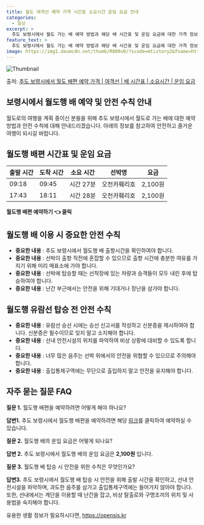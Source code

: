 ```yaml
---
title: 월도 여객선 예약 가격 시간표 소요시간 운임 요금 안내
categories:
  - 일상
excerpt: >
  추도 보령시에서 월도 가는 배 예약 방법과 해당 배 시간표 및 운임 요금에 대한 가격 정보를 안내 드리겠습니다. 안전하고 재밋는 월도행 여행을 위해 아래 정보 참고하시기 바랍니다. 월도행 배편 예약하기 👈 클릭추도 보령시에서 월도행 배 시간표출발 시간도착 시간소요 시간선박명요금09:1809:450시간 27분오천카훼리호2,100원17:4318:110시간 28분오천카훼리호2,100원월도행 배편 예약하기 👈 클릭추도 보령시에서 월도행 여객선 탑승 시 이용수칙추도 보령시에서 월도행 배를 이용할 때 꼭 알아두어야 할 이용 수칙들에 대해 알아봅시다. 중요한 내용 1) 추도 보령시에서 월도행 배 출항시간을 확인하여야 합니다. 추도 보령시에서 월도행 선박 이용 시 조심해야 할 사항 2) 선박이 출항 직전에 혼잡할 수 ..
feature_text: >
  추도 보령시에서 월도 가는 배 예약 방법과 해당 배 시간표 및 운임 요금에 대한 가격 정보를 안내 드리겠습니다. 안전하고 재밋는 월도행 여행을 위해 아래 정보 참고하시기 바랍니다. 월도행 배편 예약하기 👈 클릭추도 보령시에서 월도행 배 시간표출발 시간도착 시간소요 시간선박명요금09:1809:450시간 27분오천카훼리호2,100원17:4318:110시간 28분오천카훼리호2,100원월도행 배편 예약하기 👈 클릭추도 보령시에서 월도행 여객선 탑승 시 이용수칙추도 보령시에서 월도행 배를 이용할 때 꼭 알아두어야 할 이용 수칙들에 대해 알아봅시다. 중요한 내용 1) 추도 보령시에서 월도행 배 출항시간을 확인하여야 합니다. 추도 보령시에서 월도행 선박 이용 시 조심해야 할 사항 2) 선박이 출항 직전에 혼잡할 수 ..
image: https://img1.daumcdn.net/thumb/R800x0/?scode=mtistory2&fname=https%3A%2F%2Fblog.kakaocdn.net%2Fdn%2FVEIpT%2FbtsHCbyMC5g%2Fta2SX0vah0Lk0t2UDhouKk%2Fimg.webp
---
```


![Thumbnail](https://img1.daumcdn.net/thumb/R800x0/?scode=mtistory2&fname=https%3A%2F%2Fblog.kakaocdn.net%2Fdn%2FVEIpT%2FbtsHCbyMC5g%2Fta2SX0vah0Lk0t2UDhouKk%2Fimg.webp)

<p>출처: <a href="https://opensis.kr/entry/%EC%B6%94%EB%8F%84-%EB%B3%B4%EB%A0%B9%EC%8B%9C%EC%97%90%EC%84%9C-%EC%9B%94%EB%8F%84-%EB%B0%B0%ED%8E%B8-%EC%98%88%EC%95%BD-%EA%B0%80%EA%B2%A9-%EC%97%AC%EA%B0%9D%EC%84%A0-%EB%B0%B0-%EC%8B%9C%EA%B0%84%ED%91%9C-%EC%86%8C%EC%9A%94%EC%8B%9C%EA%B0%84-%EC%9A%B4%EC%9E%84-%EC%9A%94%EA%B8%88" rel="dofollow">추도 보령시에서 월도 배편 예약 가격 | 여객선 | 배 시간표 | 소요시간 | 운임 요금</a> </p>

## 보령시에서 월도행 배 예약 및 안전 수칙 안내

월도로의 여행을 계획 중이신 분들을 위해 추도 보령시에서 월도로 가는 배에 대한 예약 방법과 안전 수칙에 대해 안내드리겠습니다. 아래의
정보를 참고하여 안전하고 즐거운 여행이 되시길 바랍니다.

## **월도행 배편 시간표 및 운임 요금**

**출발 시간** | **도착 시간** | **소요 시간** | **선박명** | **요금**  
---|---|---|---|---  
09:18 | 09:45 | 시간 27분 | 오천카훼리호 | 2,100원  
17:43 | 18:11 | 시간 28분 | 오천카훼리호 | 2,100원  
  
**월도행 배편 예약하기 👈 클릭**

## **월도행 배 이용 시 중요한 안전 수칙**

  * **중요한 내용** : 추도 보령시에서 월도행 배 출항시간을 확인하여야 합니다.
  * **중요한 내용** : 선박이 출항 직전에 혼잡할 수 있으므로 출항 시간에 충분한 여유를 가지기 위해 미리 매표소에 가야 합니다.
  * **중요한 내용** : 선박에 탑승할 때는 선착장에 있는 차량과 승객들이 모두 내린 후에 탑승하여야 합니다.
  * **중요한 내용** : 난간 부근에서는 안전을 위해 기대거나 장난을 삼가야 합니다.

## **월도행 유람선 탑승 전 안전 수칙**

  * **중요한 내용** : 유람선 승선 시에는 승선 신고서를 작성하고 신분증을 제시하여야 합니다. 신분증은 필수이므로 잊지 말고 소지해야 합니다.
  * **중요한 내용** : 선내 안전시설의 위치를 파악하여 비상 상황에 대비할 수 있도록 합니다.
  * **중요한 내용** : 너무 많은 음주는 선박 위에서의 안전을 위협할 수 있으므로 주의해야 합니다.
  * **중요한 내용** : 출입통제구역에는 무단으로 출입하지 말고 안전을 유지해야 합니다.

## **자주 묻는 질문 FAQ**

**질문 1.** 월도행 배편을 예약하려면 어떻게 해야 하나요?

**답변1.** 추도 보령시에서 월도행 배편을 예약하려면 해당 [링크](https://opensis.kr/entry/%EC%B6%94%EB%8F%84-%EB%B3%B4%EB%A0%B9%EC%8B%9C%EC%97%90%EC%84%9C-%EC%9B%94%EB%8F%84-%EB%B0%B0%ED%8E%B8-%EC%98%88%EC%95%BD-%EA%B0%80%EA%B2%A9-%EC%97%AC%EA%B0%9D%EC%84%A0-%EB%B0%B0-%EC%8B%9C%EA%B0%84%ED%91%9C-%EC%86%8C%EC%9A%94%EC%8B%9C%EA%B0%84-%EC%9A%B4%EC%9E%84-%EC%9A%94%EA%B8%88)를 클릭하여 예약하실 수 있습니다.

**질문 2.** 월도행 배의 운임 요금은 어떻게 되나요?

**답변 2.** 추도 보령시에서 월도행 배의 운임 요금은 **2,100원** 입니다.

**질문 3.** 월도행 배 탑승 시 안전을 위한 수칙은 무엇인가요?

**답변3.** 추도 보령시에서 월도행 배 탑승 시 안전을 위해 출발 시간을 확인하고, 선내 안전시설을 파악하며, 과도한 음주를 삼가고
출입통제구역에는 들어가지 않아야 합니다. 또한, 선내에서는 계단을 이용할 때 난간을 잡고, 비상 탈출로와 구명조끼의 위치 및 사용법을
숙지해야 합니다.



 

유용한 생활 정보가 필요하시다면, <a href="https://opensis.kr" rel="dofollow">https://opensis.kr</a>


